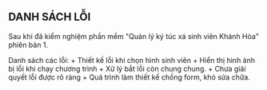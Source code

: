 ﻿## DANH SÁCH LỖI

Sau khi đã kiểm nghiệm phần mềm "Quản lý ký túc xá sinh viên Khánh Hòa" phiên bản
1. 

Danh sách các lỗi:
	+ Thiết kế lỗi khi chọn hình sinh viên
	+ Hiển thị hình ảnh bị lỗi khi chạy chương trình
	+ Xử lý bắt lỗi còn chung chung.
	+ Chưa giải quyết lỗi được rõ ràng 
	+ Quá trình làm thiết kế chồng form, khó sửa chữa.